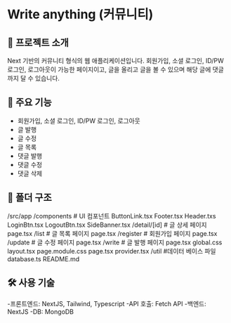 # Write anything (커뮤니티)

## 📌 프로젝트 소개  
Next 기반의 커뮤니티 형식의 웹 애플리케이션입니다.
회원가입, 소셜 로그인, ID/PW 로그인, 로그아웃이 가능한 페이지이고, 글을 올리고 글을 볼 수 있으며 해당 글에 댓글까지 달 수 있습니다.

## 🚀 주요 기능
- 회원가입, 소셜 로그인, ID/PW 로그인, 로그아웃
- 글 발행
- 글 수정
- 글 목록
- 댓글 발행
- 댓글 수정
- 댓글 삭제

## 📁 폴더 구조
/src/app
  /components   # UI 컴포넌트
  ButtonLink.tsx
  Footer.tsx
  Header.txs
  LoginBtn.tsx
  LogoutBtn.tsx
  SideBanner.tsx
  /detail/[id]  # 글 상세 페이지
  page.tsx
  /list  # 글 목록 페이지
  page.tsx
  /register # 회원가입 페이지
  page.tsx
  /update # 글 수정 페이지
  page.tsx
  /write # 글 발행 페이지
  page.tsx
global.css
layout.tsx
page.module.css
page.tsx
provider.tsx
  /util  #데이터 베이스 파일
  database.ts
README.md

## 🛠 사용 기술
-프론트엔드: NextJS, Tailwind, Typescript
-API 호출: Fetch API
-백엔드: NextJS
-DB: MongoDB
